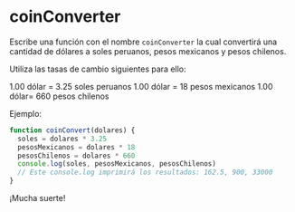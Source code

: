 # coinConverter

Escribe una función con el nombre `coinConverter` la cual convertirá una
cantidad de dólares a soles peruanos, pesos mexicanos y pesos chilenos.

Utiliza las tasas de cambio siguientes para ello:

1.00 dólar = 3.25 soles peruanos
1.00 dólar = 18 pesos mexicanos
1.00 dólar= 660 pesos chilenos

Ejemplo:

```js
function coinConvert(dolares) {
  soles = dolares * 3.25
  pesosMexicanos = dolares * 18
  pesosChilenos = dolares * 660
  console.log(soles, pesosMexicanos, pesosChilenos)
  // Este console.log imprimirá los resultados: 162.5, 900, 33000
}
```

¡Mucha suerte!
